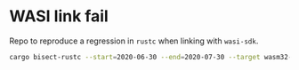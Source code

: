 # WASI link fail

Repo to reproduce a regression in `rustc` when linking with `wasi-sdk`.

```sh
cargo bisect-rustc --start=2020-06-30 --end=2020-07-30 --target wasm32-wasi -- build --target wasm32-wasi
```
